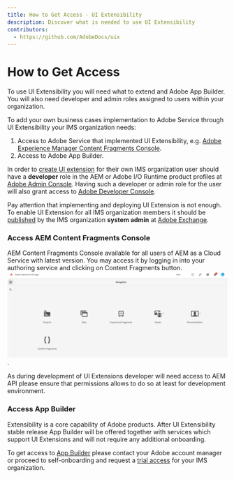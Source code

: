 ```yaml
---
title: How to Get Access - UI Extensibility
description: Discover what is needed to use UI Extensibility
contributors:
  - https://github.com/AdobeDocs/uix
---
```

# How to Get Access

To use UI Extensibility you will need what to extend and Adobe App Builder. You will also need developer and admin roles assigned to users within your organization.

To add your own business cases implementation to Adobe Service through UI Extensibility your IMS organization needs:
1. Access to Adobe Service that implemented UI Extensibility, e.g. [Adobe Experience Manager Content Fragments Console](../../services/aem-cf-console-admin/).
2. Access to Adobe App Builder.

In order to [create UI extension](../guides/development-flow/) for their own IMS organization user should have a **developer** role in the AEM or Adobe I/O Runtime product profiles at [Adobe Admin Console](https://adminconsole.adobe.com/).
Having such a developer or admin role for the user will also grant access to [Adobe Developer Console](https://developer.adobe.com/console/).

Pay attention that implementing and deploying UI Extension is not enough. To enable UI Extension for all IMS organization members it should be [published](../guides/publication/) by the IMS organization **system admin** at [Adobe Exchange](https://exchange.adobe.com/).

### Access AEM Content Fragments Console

AEM Content Fragments Console available for all users of AEM as a Cloud Service with latest version. You may access it by logging in into your authoring service and clicking on Content Fragments button.
![Invoke Content Fragments Console](aem-global-navigation.png).

As during development of UI Extensions developer will need access to AEM API please ensure that permissions allows to do so at least for development environment.

### Access App Builder

<InlineAlert slots="text" />

Extensibility is a core capability of Adobe products. After UI Extensibility stable release App Builder will be offered together with services which support UI Extensions and will not require any additional onboarding.

To get access to [App Builder](https://developer.adobe.com/app-builder/) please contact your Adobe account manager or proceed to self-onboarding and request a [trial access](https://developer.adobe.com/app-builder/trial/)  for your IMS organization.

